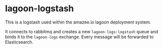 # lagoon-logstash

This is a logstash used within the amazee.io lagoon deployment system.

It connects to rabbitmq and creates a new `lagoon-logs:logstash` queue and binds it to the `lagoon-logs` exchange. Every message will be forwarded to Elasticsearch.

